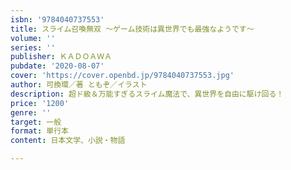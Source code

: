 ```yaml
---
isbn: '9784040737553'
title: スライム召喚無双 ～ゲーム技術は異世界でも最強なようです～
volume: ''
series: ''
publisher: ＫＡＤＯＡＷＡ
pubdate: '2020-08-07'
cover: 'https://cover.openbd.jp/9784040737553.jpg'
author: 可換環／著 ともぞ／イラスト
description: 超ド級＆万能すぎるスライム魔法で、異世界を自由に駆け回る！
price: '1200'
genre: ''
target: 一般
format: 単行本
content: 日本文学、小説・物語

---
```

